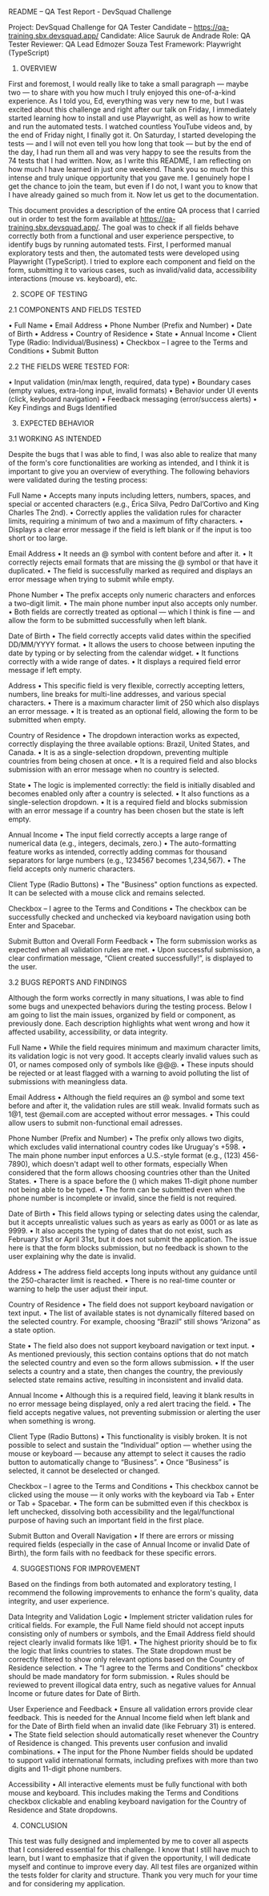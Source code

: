 README – QA Test Report - DevSquad Challenge

Project: DevSquad Challenge for QA Tester Candidate – https://qa-training.sbx.devsquad.app/
Candidate: Alice Sauruk de Andrade
Role: QA Tester
Reviewer: QA Lead Edmozer Souza
Test Framework: Playwright (TypeScript)

1. OVERVIEW

First and foremost, I would really like to take a small paragraph — maybe two — to share with you how much I truly enjoyed this one-of-a-kind experience. As I told you, Ed, everything was very new to me, but I was excited about this challenge and right after our talk on Friday, I immediately started learning how to install and use Playwright, as well as how to write and run the automated tests. I watched countless YouTube videos and, by the end of Friday night, I finally got it. On Saturday, I started developing the tests — and I will not even tell you how long that took — but by the end of the day, I had run them all and was very happy to see the results from the 74 tests that I had written.
Now, as I write this README, I am reflecting on how much I have learned in just one weekend. Thank you so much for this intense and truly unique opportunity that you gave me. I genuinely hope I get the chance to join the team, but even if I do not, I want you to know that I have already gained so much from it. Now let us get to the documentation.

This document provides a description of the entire QA process that I carried out in order to test the form available at https://qa-training.sbx.devsquad.app/. The goal was to check if all fields behave correctly both from a functional and user experience perspective, to identify bugs by running automated tests. First, I performed manual exploratory tests and then, the automated tests were developed using Playwright (TypeScript). I tried to explore each component and field on the form, submitting it to various cases, such as invalid/valid data, accessibility interactions (mouse vs. keyboard), etc.

2. SCOPE OF TESTING

2.1 COMPONENTS AND FIELDS TESTED

•	Full Name
•	Email Address
•	Phone Number (Prefix and Number)
•	Date of Birth
•	Address
•	Country of Residence
•	State
•	Annual Income
•	Client Type (Radio: Individual/Business)
•	Checkbox – I agree to the Terms and Conditions
•	Submit Button

2.2 THE FIELDS WERE TESTED FOR:

•	Input validation (min/max length, required, data type)
•	Boundary cases (empty values, extra-long input, invalid formats)
•	Behavior under UI events (click, keyboard navigation)
•	Feedback messaging (error/success alerts)
•	Key Findings and Bugs Identified

3. EXPECTED BEHAVIOR

3.1 WORKING AS INTENDED

Despite the bugs that I was able to find, I was also able to realize that many of the form's core functionalities are working as intended, and I think it is important to give you an overview of everything. The following behaviors were validated during the testing process:

Full Name
•	Accepts many inputs including letters, numbers, spaces, and special or accented characters (e.g., Érica Silva, Pedro Dal’Cortivo and King Charles The 2nd).
•	Correctly applies the validation rules for character limits, requiring a minimum of two and a maximum of fifty characters.
•	Displays a clear error message if the field is left blank or if the input is too short or too large.

Email Address
•	It needs an @ symbol with content before and after it.
•	It correctly rejects email formats that are missing the @ symbol or that have it duplicated.
•	The field is successfully marked as required and displays an error message when trying to submit while empty.

Phone Number
•	The prefix accepts only numeric characters and enforces a two-digit limit.
•	The main phone number input also accepts only number.
•	Both fields are correctly treated as optional — which I think is fine — and allow the form to be submitted successfully when left blank.

Date of Birth
•	The field correctly accepts valid dates within the specified DD/MM/YYYY format.
•	It allows the users to choose between inputing the date by typing or by selecting from the calendar widget.
•	It functions correctly with a wide range of dates.
•	It displays a required field error message if left empty.

Address
•	This specific field is very flexible, correctly accepting letters, numbers, line breaks for multi-line addresses, and various special characters.
•	There is a maximum character limit of 250 which also displays an error message.
•	It is treated as an optional field, allowing the form to be submitted when empty.

Country of Residence
•	The dropdown interaction works as expected, correctly displaying the three available options: Brazil, United States, and Canada.
•	It is as a single-selection dropdown, preventing multiple countries from being chosen at once.
•	It is a required field and also blocks submission with an error message when no country is selected.

State
•	The logic is implemented correctly: the field is initially disabled and becomes enabled only after a country is selected.
•	It also functions as a single-selection dropdown.
•	It is a required field and blocks submission with an error message if a country has been chosen but the state is left empty.

Annual Income
•	The input field correctly accepts a large range of numerical data (e.g., integers, decimals, zero.)
•	The auto-formatting feature works as intended, correctly adding commas for thousand separators for large numbers (e.g., 1234567 becomes 1,234,567).
•	The field accepts only numeric characters.

Client Type (Radio Buttons)
•	The "Business" option functions as expected. It can be selected with a mouse click and remains selected.

Checkbox – I agree to the Terms and Conditions
•	The checkbox can be successfully checked and unchecked via keyboard navigation using both Enter and Spacebar.

Submit Button and Overall Form Feedback
•	The form submission works as expected when all validation rules are met.
•	Upon successful submission, a clear confirmation message, “Client created successfully!”, is displayed to the user.

3.2 BUGS REPORTS AND FINDINGS

Although the form works correctly in many situations, I was able to find some bugs and unexpected behaviors during the testing process. Below I am going to list the main issues, organized by field or component, as previously done. Each description highlights what went wrong and how it affected usability, accessibility, or data integrity.

Full Name
•	While the field requires minimum and maximum character limits, its validation logic is not very good. It accepts clearly invalid values such as 01, or names composed only of symbols like @@@.
•	These inputs should be rejected or at least flagged with a warning to avoid polluting the list of submissions with meaningless data.

Email Address
•	Although the field requires an @ symbol and some text before and after it, the validation rules are still weak. Invalid formats such as 1@1, test @email.com are accepted without error messages.
•	This could allow users to submit non-functional email adresses.

Phone Number (Prefix and Number)
•	The prefix only allows two digits, which excludes valid international country codes like Uruguay's +598.
•	The main phone number input enforces a U.S.-style format (e.g., (123) 456-7890), which doesn't adapt well to other formats, especially When considered that the form allows choosing countries other than the United States.
•	There is a space before the () which makes 11-digit phone number not being able to be typed.
•	The form can be submitted even when the phone number is incomplete or invalid, since the field is not required.

Date of Birth
•	This field allows typing or selecting dates using the calendar, but it accepts unrealistic values such as years as early as 0001 or as late as 9999.
•	It also accepts the typing of dates that do not exist, such as February 31st or April 31st, but it does not submit the application. The issue here is that the form blocks submission, but no feedback is shown to the user explaining why the date is invalid.

Address
•	The address field accepts long inputs without any guidance until the 250-character limit is reached.
•	There is no real-time counter or warning to help the user adjust their input.

Country of Residence
•	The field does not support keyboard navigation or text input. 
•	The list of available states is not dynamically filtered based on the selected country. For example, choosing “Brazil” still shows “Arizona” as a state option.

State
•	The field also does not support keyboard navigation or text input. 
•	As mentioned previously, this section contains options that do not match the selected country and even so the form allows submission.
•	If the user selects a country and a state, then changes the country, the previously selected state remains active, resulting in inconsistent and invalid data.

Annual Income
•	Although this is a required field, leaving it blank results in no error message being displayed, only a red alert tracing the field.
•	The field accepts negative values, not preventing submission or alerting the user when something is wrong.

Client Type (Radio Buttons)
•	This functionality is visibly broken. It is not possible to select and sustain the “Individual” option — whether using the mouse or keyboard — because any attempt to select it causes the radio button to automatically change to “Business”.
•	Once “Business” is selected, it cannot be deselected or changed.

Checkbox – I agree to the Terms and Conditions
•	This checkbox cannot be clicked using the mouse — it only works with the keyboard via Tab + Enter or Tab + Spacebar.
•	The form can be submitted even if this checkbox is left unchecked, dissolving both accessibility and the legal/functional purpose of having such an important field in the first place.

Submit Button and Overall Navigation
•	If  there are errors or missing required fields (especially in the case of Annual Income or invalid Date of Birth), the form fails with no feedback for these specific errors.

4. SUGGESTIONS FOR IMPROVEMENT

Based on the findings from both automated and exploratory testing, I recommend the following improvements to enhance the form's quality, data integrity, and user experience.

Data Integrity and Validation Logic
•	Implement stricter validation rules for critical fields. For example, the Full Name field should not accept inputs consisting only of numbers or symbols, and the Email Address field should reject clearly invalid formats like 1@1.
•	The highest priority should be to fix the logic that links countries to states. The State dropdown must be correctly filtered to show only relevant options based on the Country of Residence selection.
•	The “I agree to the Terms and Conditions” checkbox should be made mandatory for form submission.
•	Rules should be reviewed to prevent illogical data entry, such as negative values for Annual Income or future dates for Date of Birth.

User Experience and Feedback
•	Ensure all validation errors provide clear feedback. This is needed for the Annual Income field when left blank and for the Date of Birth field when an invalid date (like February 31) is entered.
•	The State field selection should automatically reset whenever the Country of Residence is changed. This prevents user confusion and invalid combinations.
•	The input for the Phone Number fields should be updated to support valid international formats, including prefixes with more than two digits and 11-digit phone numbers.

Accessibility
•	All interactive elements must be fully functional with both mouse and keyboard. This includes making the Terms and Conditions checkbox clickable and enabling keyboard navigation for the Country of Residence and State dropdowns.

4. CONCLUSION

This test was fully designed and implemented by me to cover all aspects that I considered essential for this challenge. I know that I still have much to learn, but I want to emphasize that if given the opportunity, I will dedicate myself and continue to improve every day.
All test files are organized within the tests folder for clarity and structure. Thank you very much for your time and for considering my application.